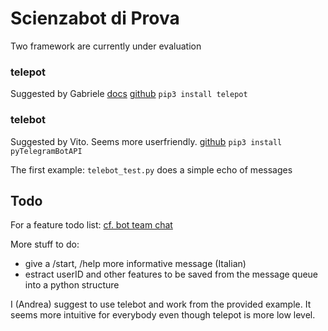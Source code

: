 # Scienzabot di Prova

Two framework are currently under evaluation

### telepot

Suggested by Gabriele
[docs](https://telepot.readthedocs.io/en/latest/)
[github](https://github.com/nickoala/telepot)
`pip3 install telepot`

### telebot

Suggested by Vito. Seems more userfriendly.
[github](https://github.com/eternnoir/pyTelegramBotAPI)
`pip3 install pyTelegramBotAPI`

The first example: `telebot_test.py` does a simple echo of messages

## Todo
For a feature todo list:
[cf. bot team chat](https://github.com/orgs/Scienza/teams/bot)

More stuff to do:
- give a /start, /help more informative message (Italian)
- estract userID and other features to be saved from the message queue into a python structure

I (Andrea) suggest to use telebot and work from the provided example. It seems more intuitive for everybody even though telepot is more low level.
